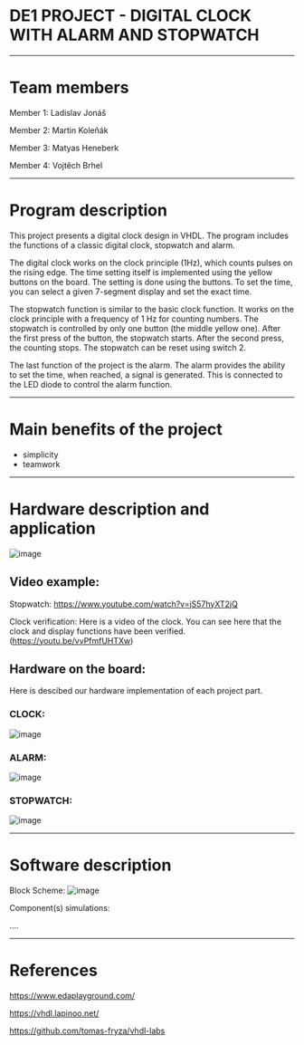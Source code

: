 # DE1 PROJECT - DIGITAL CLOCK WITH ALARM AND STOPWATCH
________________________________________________
# Team members

Member 1: Ladislav Jonáš

Member 2: Martin Koleňák

Member 3: Matyas Heneberk

Member 4: Vojtěch Brhel
________________________________________________

# Program description

This project presents a digital clock design in VHDL. The program includes the functions of a classic digital clock, stopwatch and alarm. 

The digital clock works on the clock principle (1Hz), which counts pulses on the rising edge. The time setting itself is implemented using the yellow buttons on the board. The setting is done using the buttons. To set the time, you can select a given 7-segment display and set the exact time.

The stopwatch function is similar to the basic clock function. It works on the clock principle with a frequency of 1 Hz for counting numbers. The stopwatch is controlled by only one button (the middle yellow one). After the first press of the button, the stopwatch starts. After the second press, the counting stops. The stopwatch can be reset using switch 2.

The last function of the project is the alarm. The alarm provides the ability to set the time, when reached, a signal is generated. This is connected to the LED diode to control the alarm function.
  
________________________________________________

# Main benefits of the project

- simplicity
- teamwork

________________________________________________


# Hardware description and application


![image](https://github.com/user-attachments/assets/401f521a-6167-409a-97fc-6b2983f5d2f4)



## Video example:

Stopwatch:
https://www.youtube.com/watch?v=jS57hyXT2jQ

Clock verification:
Here is a video of the clock. You can see here that the clock and display functions have been verified.
(https://youtu.be/vvPfmfUHTXw)


## Hardware on the board:

Here is descibed our hardware implementation of each project part. 



### CLOCK:

![image](https://github.com/user-attachments/assets/16890e77-a17b-4454-aa7d-61bd1990a89b)


### ALARM:

![image](https://github.com/user-attachments/assets/788b4b2e-ddad-4721-9b7d-fe0ae90c4b68)


### STOPWATCH:

![image](https://github.com/user-attachments/assets/9c47d99e-c75b-4603-8956-6100cd4f809f)




________________________________________________

# Software description

Block Scheme:
![image](https://github.com/user-attachments/assets/eb087970-55d7-4c71-9f35-b385362d16a3)

Component(s) simulations:










....




________________________________________________

# References


https://www.edaplayground.com/

https://vhdl.lapinoo.net/

https://github.com/tomas-fryza/vhdl-labs









